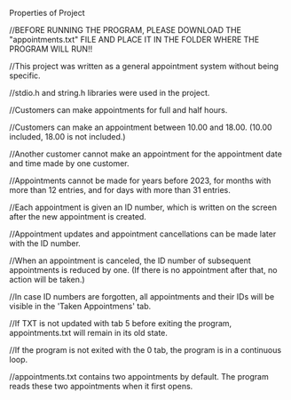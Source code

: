 Properties of Project

//BEFORE RUNNING THE PROGRAM, PLEASE DOWNLOAD THE "appointments.txt" FILE AND PLACE IT IN THE FOLDER WHERE THE PROGRAM WILL RUN!!

//This project was written as a general appointment system without being specific.

//stdio.h and string.h libraries were used in the project.

//Customers can make appointments for full and half hours.

//Customers can make an appointment between 10.00 and 18.00. (10.00 included, 18.00 is not included.)

//Another customer cannot make an appointment for the appointment date and time made by one customer.

//Appointments cannot be made for years before 2023, for months with more than 12 entries, and for days with more than 31 entries.

//Each appointment is given an ID number, which is written on the screen after the new appointment is created.

//Appointment updates and appointment cancellations can be made later with the ID number.

//When an appointment is canceled, the ID number of subsequent appointments is reduced by one. (If there is no appointment after that, no action will be taken.)

//In case ID numbers are forgotten, all appointments and their IDs will be visible in the 'Taken Appointmens' tab.

//If TXT is not updated with tab 5 before exiting the program, appointments.txt will remain in its old state.

//If the program is not exited with the 0 tab, the program is in a continuous loop.

//appointments.txt contains two appointments by default. The program reads these two appointments when it first opens.
